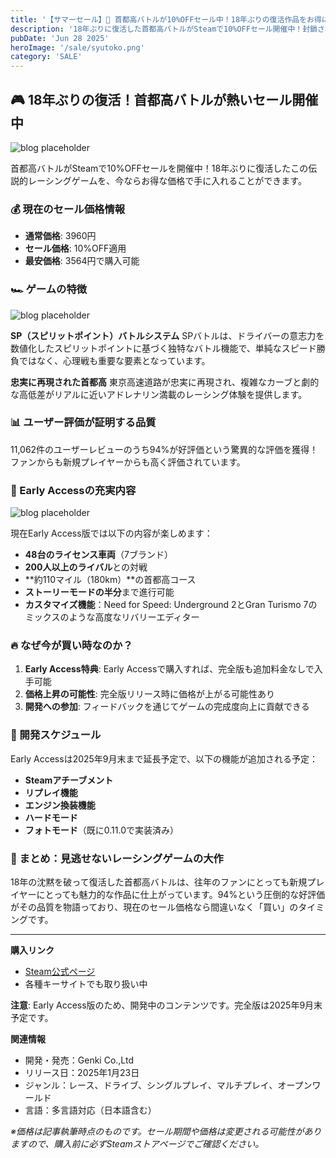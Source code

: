 ```yaml
---
title: '【サマーセール】🏁 首都高バトルが10%OFFセール中！18年ぶりの復活作品をお得にゲット'
description: '18年ぶりに復活した首都高バトルがSteamで10%OFFセール開催中！封鎖された未来の東京で首都高バトルを楽しもう。ユーザー評価94%の高評価ゲームの魅力とセール情報を詳しく解説。'
pubDate: 'Jun 28 2025'
heroImage: '/sale/syutoko.png'
category: 'SALE'
---
```


## 🎮 18年ぶりの復活！首都高バトルが熱いセール開催中

![blog placeholder](/sale/sale3.png)

首都高バトルがSteamで10%OFFセールを開催中！18年ぶりに復活したこの伝説的レーシングゲームを、今ならお得な価格で手に入れることができます。

### 💰 現在のセール価格情報

- **通常価格**: 3960円
- **セール価格**: 10%OFF適用
- **最安価格**: 3564円で購入可能

### 🏎️ ゲームの特徴

![blog placeholder](/sale/syutoko3.png)

**SP（スピリットポイント）バトルシステム**
SPバトルは、ドライバーの意志力を数値化したスピリットポイントに基づく独特なバトル機能で、単純なスピード勝負ではなく、心理戦も重要な要素となっています。

**忠実に再現された首都高**
東京高速道路が忠実に再現され、複雑なカーブと劇的な高低差がリアルに近いアドレナリン満載のレーシング体験を提供します。

### 📊 ユーザー評価が証明する品質

11,062件のユーザーレビューのうち94%が好評価という驚異的な評価を獲得！ファンからも新規プレイヤーからも高く評価されています。

### 🚗 Early Accessの充実内容

![blog placeholder](/sale/syutoko2.png)

現在Early Access版では以下の内容が楽しめます：

- **48台のライセンス車両**（7ブランド）
- **200人以上のライバル**との対戦
- **約110マイル（180km）**の首都高コース
- **ストーリーモードの半分**まで進行可能
- **カスタマイズ機能**：Need for Speed: Underground 2とGran Turismo 7のミックスのような高度なリバリーエディター

### 🔥 なぜ今が買い時なのか？

1. **Early Access特典**: Early Accessで購入すれば、完全版も追加料金なしで入手可能
2. **価格上昇の可能性**: 完全版リリース時に価格が上がる可能性あり
3. **開発への参加**: フィードバックを通じてゲームの完成度向上に貢献できる

### 📅 開発スケジュール

Early Accessは2025年9月末まで延長予定で、以下の機能が追加される予定：

- **Steamアチーブメント**
- **リプレイ機能**
- **エンジン換装機能**
- **ハードモード**
- **フォトモード**（既に0.11.0で実装済み）

### 🎯 まとめ：見逃せないレーシングゲームの大作

18年の沈黙を破って復活した首都高バトルは、往年のファンにとっても新規プレイヤーにとっても魅力的な作品に仕上がっています。94%という圧倒的な好評価がその品質を物語っており、現在のセール価格なら間違いなく「買い」のタイミングです。



---

**購入リンク**
- [Steam公式ページ](https://store.steampowered.com/app/2634950/Tokyo_Xtreme_Racer/)
- 各種キーサイトでも取り扱い中

**注意**: Early Access版のため、開発中のコンテンツです。完全版は2025年9月末予定です。

**関連情報**
- 開発・発売：Genki Co.,Ltd
- リリース日：2025年1月23日
- ジャンル：レース、ドライブ、シングルプレイ、マルチプレイ、オープンワールド
- 言語：多言語対応（日本語含む）

*※価格は記事執筆時点のものです。セール期間や価格は変更される可能性がありますので、購入前に必ずSteamストアページでご確認ください。*